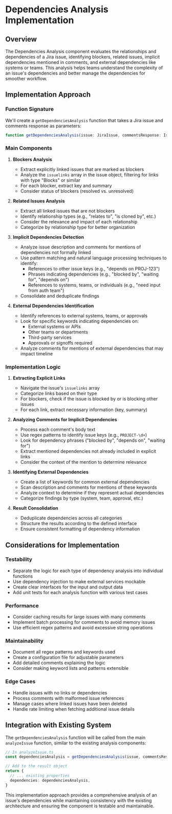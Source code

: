 # Dependencies Analysis Implementation

## Overview
The Dependencies Analysis component evaluates the relationships and dependencies of a Jira issue, identifying blockers, related issues, implicit dependencies mentioned in comments, and external dependencies like systems or teams. This analysis helps teams understand the complexity of an issue's dependencies and better manage the dependencies for smoother workflow.

## Implementation Approach

### Function Signature
We'll create a `getDependenciesAnalysis` function that takes a Jira issue and comments response as parameters:

```typescript
function getDependenciesAnalysis(issue: JiraIssue, commentsResponse: IssueCommentResponse): Dependencies
```

### Main Components

1. **Blockers Analysis**
   - Extract explicitly linked issues that are marked as blockers
   - Analyze the `issuelinks` array in the issue object, filtering for links with type "Blocks" or similar
   - For each blocker, extract key and summary
   - Consider status of blockers (resolved vs. unresolved)

2. **Related Issues Analysis**
   - Extract all linked issues that are not blockers
   - Identify relationship types (e.g., "relates to", "is cloned by", etc.)
   - Consider the relevance and impact of each relationship
   - Categorize by relationship type for better organization

3. **Implicit Dependencies Detection**
   - Analyze issue description and comments for mentions of dependencies not formally linked
   - Use pattern matching and natural language processing techniques to identify:
     - References to other issue keys (e.g., "depends on PROJ-123")
     - Phrases indicating dependencies (e.g., "blocked by", "waiting for", "depends on")
     - References to systems, teams, or individuals (e.g., "need input from auth team")
   - Consolidate and deduplicate findings

4. **External Dependencies Identification**
   - Identify references to external systems, teams, or approvals
   - Look for specific keywords indicating dependencies on:
     - External systems or APIs
     - Other teams or departments
     - Third-party services
     - Approvals or signoffs required
   - Analyze comments for mentions of external dependencies that may impact timeline

### Implementation Logic

1. **Extracting Explicit Links**
   - Navigate the issue's `issuelinks` array
   - Categorize links based on their type
   - For blockers, check if the issue is blocked by or is blocking other issues
   - For each link, extract necessary information (key, summary)

2. **Analyzing Comments for Implicit Dependencies**
   - Process each comment's body text
   - Use regex patterns to identify issue keys (e.g., `PROJECT-\d+`)
   - Look for dependency phrases ("blocked by", "depends on", "waiting for")
   - Extract mentioned dependencies not already included in explicit links
   - Consider the context of the mention to determine relevance

3. **Identifying External Dependencies**
   - Create a list of keywords for common external dependencies
   - Scan description and comments for mentions of these keywords
   - Analyze context to determine if they represent actual dependencies
   - Categorize findings by type (system, team, approval, etc.)
   
4. **Result Consolidation**
   - Deduplicate dependencies across all categories
   - Structure the results according to the defined interface
   - Ensure consistent formatting of dependency information

## Considerations for Implementation

### Testability
- Separate the logic for each type of dependency analysis into individual functions
- Use dependency injection to make external services mockable
- Create clear interfaces for the input and output data
- Add unit tests for each analysis function with various test cases

### Performance
- Consider caching results for large issues with many comments
- Implement batch processing for comments to avoid memory issues
- Use efficient regex patterns and avoid excessive string operations

### Maintainability
- Document all regex patterns and keywords used
- Create a configuration file for adjustable parameters
- Add detailed comments explaining the logic
- Consider making keyword lists and patterns extensible

### Edge Cases
- Handle issues with no links or dependencies
- Process comments with malformed issue references
- Manage cases where linked issues have been deleted
- Handle rate limiting when fetching additional issue details

## Integration with Existing System

The `getDependenciesAnalysis` function will be called from the main `analyzeIssue` function, similar to the existing analysis components:

```typescript
// In analyzeIssue.ts
const dependenciesAnalysis = getDependenciesAnalysis(issue, commentsResponse)

// Add to the result object
return {
  // ... existing properties
  dependencies: dependenciesAnalysis,
}
```

This implementation approach provides a comprehensive analysis of an issue's dependencies while maintaining consistency with the existing architecture and ensuring the component is testable and maintainable. 